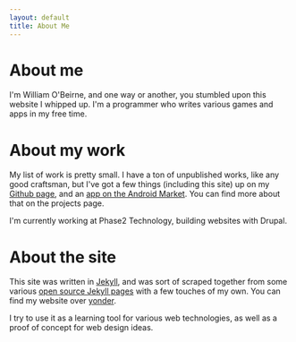 ```yaml
---
layout: default
title: About Me
---
```


About me
================

I'm William O'Beirne, and one way or another, you stumbled upon this website I whipped up. I'm a programmer who writes various games and apps in my free time.

About my work
================

My list of work is pretty small. I have a ton of unpublished works, like any good craftsman, but I've got a few things (including this site) up on my [Github page](https://github.com/wbobeirne), and an [app on the Android Market](https://market.android.com/details?id=ca.jvsh.textclockpro&feature=search_result). You can find more about that on the projects page.

I'm currently working at Phase2 Technology, building websites with Drupal.

About the site
================

This site was written in [Jekyll](https://github.com/mojombo/jekyll), and was sort of scraped together from some various [open source Jekyll pages](https://github.com/mojombo/jekyll/wiki/sites) with a few touches of my own. You can find my website over [yonder](https://github.com/wbobeirne/wbobeirne.github.com).


I try to use it as a learning tool for various web technologies, as well as a proof of concept for web design ideas.